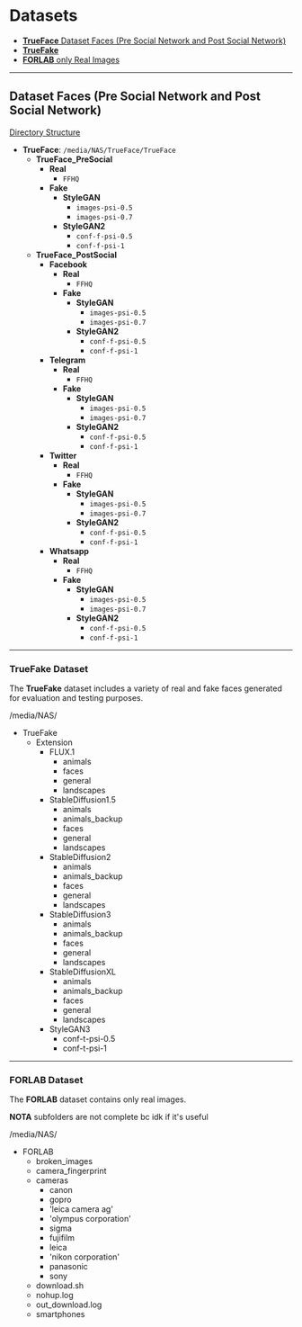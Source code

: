 # Datasets
- [**TrueFace** Dataset Faces (Pre Social Network and Post Social Network)](#trueface-dataset)
- [**TrueFake**](#truefake-dataset)
- [**FORLAB** only Real Images](#forlab-dataset)


---

## Dataset Faces (Pre Social Network and Post Social Network)

[Directory Structure](#trueface-directory-structure)

- **TrueFace**: `/media/NAS/TrueFace/TrueFace`
  - **TrueFace_PreSocial**
    - **Real**
      - `FFHQ`
    - **Fake**
      - **StyleGAN**
        - `images-psi-0.5`
        - `images-psi-0.7`
      - **StyleGAN2**
        - `conf-f-psi-0.5`
        - `conf-f-psi-1`
  - **TrueFace_PostSocial**
    - **Facebook**
      - **Real**
        - `FFHQ`
      - **Fake**
        - **StyleGAN**
          - `images-psi-0.5`
          - `images-psi-0.7`
        - **StyleGAN2**
          - `conf-f-psi-0.5`
          - `conf-f-psi-1`
    - **Telegram**
      - **Real**
        - `FFHQ`
      - **Fake**
        - **StyleGAN**
          - `images-psi-0.5`
          - `images-psi-0.7`
        - **StyleGAN2**
          - `conf-f-psi-0.5`
          - `conf-f-psi-1`
    - **Twitter**
      - **Real**
        - `FFHQ`
      - **Fake**
        - **StyleGAN**
          - `images-psi-0.5`
          - `images-psi-0.7`
        - **StyleGAN2**
          - `conf-f-psi-0.5`
          - `conf-f-psi-1`
    - **Whatsapp**
      - **Real**
        - `FFHQ`
      - **Fake**
        - **StyleGAN**
          - `images-psi-0.5`
          - `images-psi-0.7`
        - **StyleGAN2**
          - `conf-f-psi-0.5`
          - `conf-f-psi-1`


<!-- /media/NAS/
└── TrueFace
    ├── TrueFace_PreSocial
    │   ├── Real
    │   │   └── FFHQ
    │   └── Fake
    │       ├── StyleGAN
    │       │   ├── images-psi-0.5
    │       │   └── images-psi-0.7
    │       └── StyleGAN2
    │           ├── conf-f-psi-0.5
    │           └── conf-f-psi-1
    └── TrueFace_PostSocial
        ├── Facebook
        │   ├── Real
        │   │   └── FFHQ
        │   └── Fake
        │       ├── StyleGAN
        │       │   ├── images-psi-0.5
        │       │   └── images-psi-0.7
        │       └── StyleGAN2
        │           ├── conf-f-psi-0.5
        │           └── conf-f-psi-1
        ├── Telegram
        │   ├── Real
        │   │   └── FFHQ
        │   └── Fake
        │       ├── StyleGAN
        │       │   ├── images-psi-0.5
        │       │   └── images-psi-0.7
        │       └── StyleGAN2
        │           ├── conf-f-psi-0.5
        │           └── conf-f-psi-1
        ├── Twitter
        │   ├── Real
        │   │   └── FFHQ
        │   └── Fake
        │       ├── StyleGAN
        │       │   ├── images-psi-0.5
        │       │   └── images-psi-0.7
        │       └── StyleGAN2
        │           ├── conf-f-psi-0.5
        │           └── conf-f-psi-1
        └── Whatsapp
            ├── Real
            │   └── FFHQ
            └── Fake
                ├── StyleGAN
                │   ├── images-psi-0.5
                │   └── images-psi-0.7
                └── StyleGAN2
                    ├── conf-f-psi-0.5
                    └── conf-f-psi-1 -->

---------------------------------------------------------------------

### TrueFake Dataset
The **TrueFake** dataset includes a variety of real and fake faces generated for evaluation and testing purposes.

/media/NAS/
- TrueFake
  - Extension
    - FLUX.1  
      - animals
      - faces
      - general  
      - landscapes
    - StableDiffusion1.5
      - animals
      - animals_backup
      - faces
      - general
      - landscapes
    - StableDiffusion2
      - animals
      - animals_backup
      - faces
      - general
      - landscapes
    - StableDiffusion3
      - animals
      - animals_backup
      - faces
      - general
      - landscapes
    - StableDiffusionXL  
      - animals
      - animals_backup
      - faces
      - general
      - landscapes
    - StyleGAN3
      - conf-t-psi-0.5  
      - conf-t-psi-1


---------------------------------------------------------------------
### FORLAB Dataset
The **FORLAB** dataset contains only real images.

**NOTA** subfolders are not complete bc idk if it's useful

/media/NAS/
- FORLAB
    - broken_images  
    - camera_fingerprint  
    - cameras
        - canon      
        - gopro  
        - 'leica camera ag'    
        - 'olympus corporation'   
        - sigma
        - fujifilm 
        - leica  
        - 'nikon corporation'   
        - panasonic              
        - sony
    - download.sh  
    - nohup.log  
    - out_download.log  
    - smartphones
